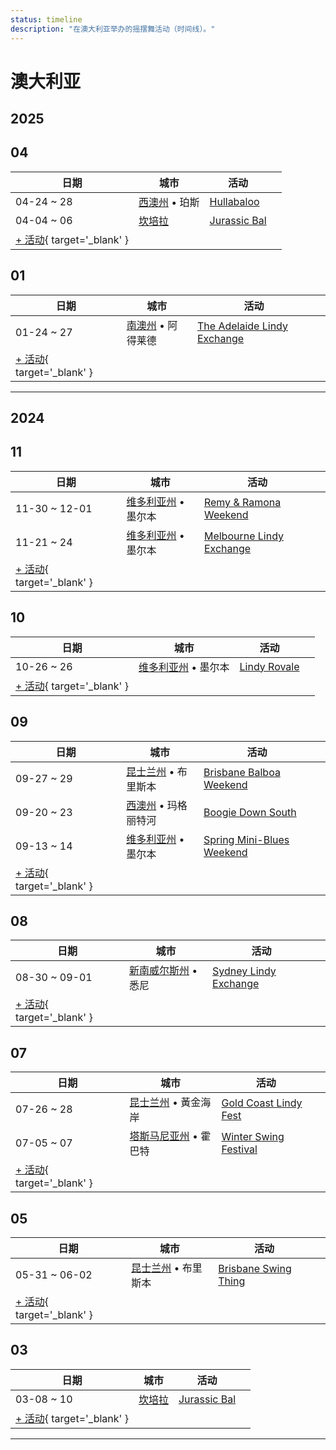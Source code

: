 ```yaml
---
status: timeline
description: "在澳大利亚举办的摇摆舞活动（时间线）。"
---
```


# 澳大利亚

## 2025

## 04

| 日期 | 城市 | 活动 | |
| --- | --- | --- | --- |
| 04-24 ~ 28 | [西澳州](by_city.md#western-australia) • 珀斯 | [Hullabaloo](hullabaloo-2025.md) |  |
| 04-04 ~ 06 | [坎培拉](by_city.md#canberra) | [Jurassic Bal](jurassic-bal-2025.md) |  |
| [+ 活动](https://github.com/swingdance/events/issues/new?assignees=&labels=add+event&projects=&template=02-add_entity.yml&title=%5B2025%2Fau%5D%20%3CName%3E&region=au&province=&city=&org_id=&date_starts=2025-04-&date_ends=2025-04-){ target='_blank' }

## 01

| 日期 | 城市 | 活动 | |
| --- | --- | --- | --- |
| 01-24 ~ 27 | [南澳州](by_city.md#south-australia) • 阿得莱德 | [The Adelaide Lindy Exchange](the-adelaide-lindy-exchange-2025.md) |  |
| [+ 活动](https://github.com/swingdance/events/issues/new?assignees=&labels=add+event&projects=&template=02-add_entity.yml&title=%5B2025%2Fau%5D%20%3CName%3E&region=au&province=&city=&org_id=&date_starts=2025-01-&date_ends=2025-01-){ target='_blank' }

---

## 2024

## 11

| 日期 | 城市 | 活动 | |
| --- | --- | --- | --- |
| 11-30 ~ 12-01 | [维多利亚州](by_city.md#victoria) • 墨尔本 | [Remy & Ramona Weekend](remy-n-ramona-weekend-2024.md) |  |
| 11-21 ~ 24 | [维多利亚州](by_city.md#victoria) • 墨尔本 | [Melbourne Lindy Exchange](melbourne-lindy-exchange-2024.md) |  |
| [+ 活动](https://github.com/swingdance/events/issues/new?assignees=&labels=add+event&projects=&template=02-add_entity.yml&title=%5B2024%2Fau%5D%20%3CName%3E&region=au&province=&city=&org_id=&date_starts=2024-11-&date_ends=2024-11-){ target='_blank' }

## 10

| 日期 | 城市 | 活动 | |
| --- | --- | --- | --- |
| 10-26 ~ 26 | [维多利亚州](by_city.md#victoria) • 墨尔本 | [Lindy Rovale](lindy-rovale-2024.md) |  |
| [+ 活动](https://github.com/swingdance/events/issues/new?assignees=&labels=add+event&projects=&template=02-add_entity.yml&title=%5B2024%2Fau%5D%20%3CName%3E&region=au&province=&city=&org_id=&date_starts=2024-10-&date_ends=2024-10-){ target='_blank' }

## 09

| 日期 | 城市 | 活动 | |
| --- | --- | --- | --- |
| 09-27 ~ 29 | [昆士兰州](by_city.md#queensland) • 布里斯本 | [Brisbane Balboa Weekend](brisbane-balboa-weekend-2024.md) |  |
| 09-20 ~ 23 | [西澳州](by_city.md#western-australia) • 玛格丽特河 | [Boogie Down South](boogie-down-south-2024.md) |  |
| 09-13 ~ 14 | [维多利亚州](by_city.md#victoria) • 墨尔本 | [Spring Mini-Blues Weekend](spring-mini-blues-weekend-2024.md) |  |
| [+ 活动](https://github.com/swingdance/events/issues/new?assignees=&labels=add+event&projects=&template=02-add_entity.yml&title=%5B2024%2Fau%5D%20%3CName%3E&region=au&province=&city=&org_id=&date_starts=2024-09-&date_ends=2024-09-){ target='_blank' }

## 08

| 日期 | 城市 | 活动 | |
| --- | --- | --- | --- |
| 08-30 ~ 09-01 | [新南威尔斯州](by_city.md#new-south-wales) • 悉尼 | [Sydney Lindy Exchange](sydney-lindy-exchange-2024.md) |  |
| [+ 活动](https://github.com/swingdance/events/issues/new?assignees=&labels=add+event&projects=&template=02-add_entity.yml&title=%5B2024%2Fau%5D%20%3CName%3E&region=au&province=&city=&org_id=&date_starts=2024-08-&date_ends=2024-08-){ target='_blank' }

## 07

| 日期 | 城市 | 活动 | |
| --- | --- | --- | --- |
| 07-26 ~ 28 | [昆士兰州](by_city.md#queensland) • 黃金海岸 | [Gold Coast Lindy Fest](gold-coast-lindy-fest-2024.md) |  |
| 07-05 ~ 07 | [塔斯马尼亚州](by_city.md#tasmania) • 霍巴特 | [Winter Swing Festival](winter-swing-festival-2024.md) |  |
| [+ 活动](https://github.com/swingdance/events/issues/new?assignees=&labels=add+event&projects=&template=02-add_entity.yml&title=%5B2024%2Fau%5D%20%3CName%3E&region=au&province=&city=&org_id=&date_starts=2024-07-&date_ends=2024-07-){ target='_blank' }

## 05

| 日期 | 城市 | 活动 | |
| --- | --- | --- | --- |
| 05-31 ~ 06-02 | [昆士兰州](by_city.md#queensland) • 布里斯本 | [Brisbane Swing Thing](brisbane-swing-thing-2024.md) |  |
| [+ 活动](https://github.com/swingdance/events/issues/new?assignees=&labels=add+event&projects=&template=02-add_entity.yml&title=%5B2024%2Fau%5D%20%3CName%3E&region=au&province=&city=&org_id=&date_starts=2024-05-&date_ends=2024-05-){ target='_blank' }

## 03

| 日期 | 城市 | 活动 | |
| --- | --- | --- | --- |
| 03-08 ~ 10 | [坎培拉](by_city.md#canberra) | [Jurassic Bal](jurassic-bal-2024.md) |  |
| [+ 活动](https://github.com/swingdance/events/issues/new?assignees=&labels=add+event&projects=&template=02-add_entity.yml&title=%5B2024%2Fau%5D%20%3CName%3E&region=au&province=&city=&org_id=&date_starts=2024-03-&date_ends=2024-03-){ target='_blank' }

---


